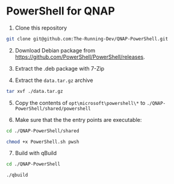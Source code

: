 # PowerShell for QNAP

1. Clone this repository

```bash
git clone git@github.com:The-Running-Dev/QNAP-PowerShell.git
```

2. Download Debian package from https://github.com/PowerShell/PowerShell/releases.

3. Extract the .deb package with 7-Zip

4. Extract the ```data.tar.gz``` archive

```bash
tar xvf ./data.tar.gz
```

5. Copy the contents of ```opt\microsoft\powershell\*``` to ```./QNAP-PowerShell/shared/powershell```

6. Make sure that the the entry points are executable:

```bash
cd ./QNAP-PowerShell/shared

chmod +x PowerShell.sh pwsh
```

7. Build with qBuild

```bash
cd ./QNAP-PowerShell

./qbuild
```
